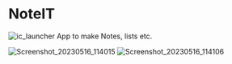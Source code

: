# NoteIT
![ic_launcher](https://github.com/AJarzab/NoteIT/assets/92082190/045caf26-e4c7-4613-8b82-6db093e618f1)
App to make Notes, lists etc.

![Screenshot_20230516_114015](https://github.com/AJarzab/NoteIT/assets/92082190/a36462b5-3920-4f97-b474-552a453b213a)
![Screenshot_20230516_114106](https://github.com/AJarzab/NoteIT/assets/92082190/b912f08d-5b42-4db4-a0f4-caabbdf0444b)
